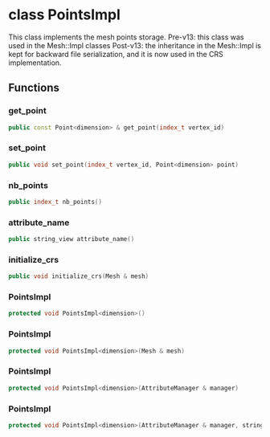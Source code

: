 # class PointsImpl


 This class implements the mesh points storage. Pre-v13: this class was used in the Mesh::Impl classes Post-v13: the inheritance in the Mesh::Impl is kept for backward file serialization, and it is now used in the CRS implementation.



## Functions

### get_point

```cpp
public const Point<dimension> & get_point(index_t vertex_id)
```


### set_point

```cpp
public void set_point(index_t vertex_id, Point<dimension> point)
```


### nb_points

```cpp
public index_t nb_points()
```


### attribute_name

```cpp
public string_view attribute_name()
```


### initialize_crs

```cpp
public void initialize_crs(Mesh & mesh)
```


### PointsImpl

```cpp
protected void PointsImpl<dimension>()
```


### PointsImpl

```cpp
protected void PointsImpl<dimension>(Mesh & mesh)
```


### PointsImpl

```cpp
protected void PointsImpl<dimension>(AttributeManager & manager)
```


### PointsImpl

```cpp
protected void PointsImpl<dimension>(AttributeManager & manager, string_view attribute_name)
```




